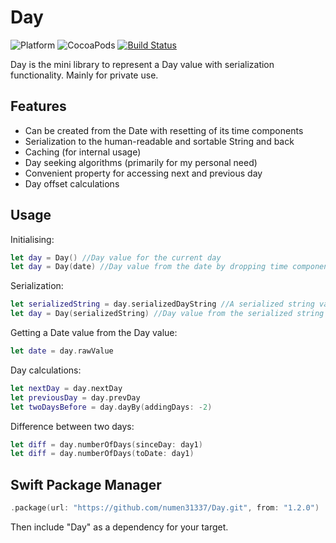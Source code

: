 # Day
![Platform](https://img.shields.io/cocoapods/p/AKVideoImageView.svg)
![CocoaPods](https://img.shields.io/cocoapods/l/AKVideoImageView.svg)
[![Build Status](https://travis-ci.org/numen31337/Day.svg?branch=master)](https://travis-ci.org/numen31337/Day)

Day is the mini library to represent a Day value with serialization functionality. Mainly for private use.

## Features

- Can be created from the Date with resetting of its time components
- Serialization to the human-readable and sortable String and back
- Caching (for internal usage)
- Day seeking algorithms (primarily for my personal need)
- Convenient property for accessing next and previous day
- Day offset calculations

## Usage
Initialising:<br />
```swift
let day = Day() //Day value for the current day
let day = Day(date) //Day value from the date by dropping time components
```

Serialization:<br />
```swift
let serializedString = day.serializedDayString //A serialized string value
let day = Day(serializedString) //Day value from the serialized string
```

Getting a Date value from the Day value:<br />
```swift
let date = day.rawValue
```
    
Day calculations:<br />
```swift
let nextDay = day.nextDay
let previousDay = day.prevDay
let twoDaysBefore = day.dayBy(addingDays: -2)
```
    
Difference between two days:<br />
```swift
let diff = day.numberOfDays(sinceDay: day1)
let diff = day.numberOfDays(toDate: day1)
```

## Swift Package Manager

```swift
.package(url: "https://github.com/numen31337/Day.git", from: "1.2.0")
```

Then include "Day" as a dependency for your target.